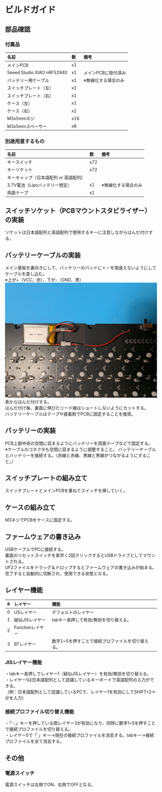 # ビルドガイド
## 部品確認
### 付属品
|名前|数|備考|
|:-|:-|:-|
|メインPCB|x1| |
|Seeed Studio XIAO nRF52840|x1|メインPCBに取付済み|
|バッテリー用ケーブル|x1|※無線化する場合のみ|
|スイッチプレート（左）|x1| |
|スイッチプレート（右）|x1| |
|ケース（左）|x1| |
|ケース（右）|x1| |
|M3x5mmネジ|x16| |
|M3x5mmスペーサー|x8| |
 
### 別途用意するもの
|名前|数|備考|
|:-|:-|:-|
|キースイッチ|x72| |
|キーソケット|x72| |
|キーキャップ（日本語配列 or 英語配列）| | |
|3.7V電池（Lipoバッテリー想定）|x1|※無線化する場合のみ|
|両面テープ|x1| |

## スイッチソケット（PCBマウントスタビライザー）の実装
ソケットは日本語配列と英語配列で使用するキーに注意しながらはんだ付けする。  
 
## バッテリーケーブルの実装
メイン基板を裏向きにして、バッテリーのパッドに＋－を間違えないようにしてケーブルを差し込む。  
※上が+（VCC、赤）、下が-（GND、黒）  
![alt text](img/1.jpg)
表からはんだ付けする。  
はんだ付け後、裏面に伸びたリード線はショートしないようにカットする。  
バッテリーケーブルはテープや接着剤でPCBに固定することを推奨。  

## バッテリーの実装
PCB上部中央の空間に収まるようにバッテリーを両面テープなどで固定する。  
※ケーブルのコネクタも空間に収まるように調整すること。 
バッテリーケーブルとバッテリーを接続する。（赤線と赤線、黒線と黒線がつながるようにすること。）  

## スイッチプレートの組み立て
スイッチプレートとメインPCBを重ねてスイッチを挿していく。  
 
## ケースの組み立て
M3ネジでPCBをケースに固定する。  

## ファームウェアの書き込み
USBケーブルでPCに接続する。  
裏面のリセットスイッチを素早く2回クリックするとUSBドライブとしてマウントされる。  
UF2ファイルをドラッグ＆ドロップするとファームウェアの書き込みが始まる。  
完了すると自動的に切断され、使用できる状態となる。  
 
## レイヤー機能
|#|レイヤー|機能|
|:-|:--|:--|
|0|USレイヤー|デフォルトのレイヤー|
|1|疑似JISレイヤー|tabキー長押しで有効/無効を切り替える。|
|2|Functionレイヤー|
|3|BTレイヤー|数字1~5を押すことで接続プロファイルを切り替える。|

### JISレイヤー機能
・tabキー長押しでレイヤー1（疑似JISレイヤー）を有効/無効を切り替える。  
・レイヤー1は日本語配列として認識しているキーボードで英語配列の入力ができる。  
（例：日本語配列として認識しているPCで、レイヤー1を有効にしてSHIFT+2→＠を入力） 

### 接続プロファイル切り替え機能
・「＼」キーを押している間レイヤー3が有効になり、同時に数字1~5を押すことで接続プロファイルを切り替える。  
・レイヤー5で「`」キー→現在の接続プロファイルを消去する。tabキー→接続プロファイルを全て消去する。  
 
## その他
### 電源スイッチ
電源スイッチは左側でON、右側でOFFとなる。  